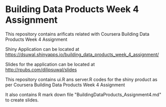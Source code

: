 # Building Data Products Week 4 Assignment
This repository contains arificats related with Coursera Building Data Products Week 4 Assignment

Shiny Application can be located at https://dsuwal.shinyapps.io/building_data_products_week_4_assignment/

Slides for the application can be located at http://rpubs.com/dilipsuwal/slides

This repository contains ui.R ans server.R codes for the shiny product as per Coursera Building Data Products Week 4 Assignment

It also contains R mark down file "BuildingDataProducts_Assignment4.md" to create slides.
